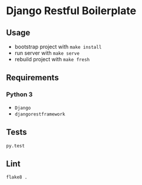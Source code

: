 # Django Restful Boilerplate

## Usage
- bootstrap project with `make install`
- run server with `make serve`
- rebuild project with `make fresh`

## Requirements

### Python 3

- `Django`
- `djangorestframework`

## Tests
`py.test`

## Lint
`flake8 .`
